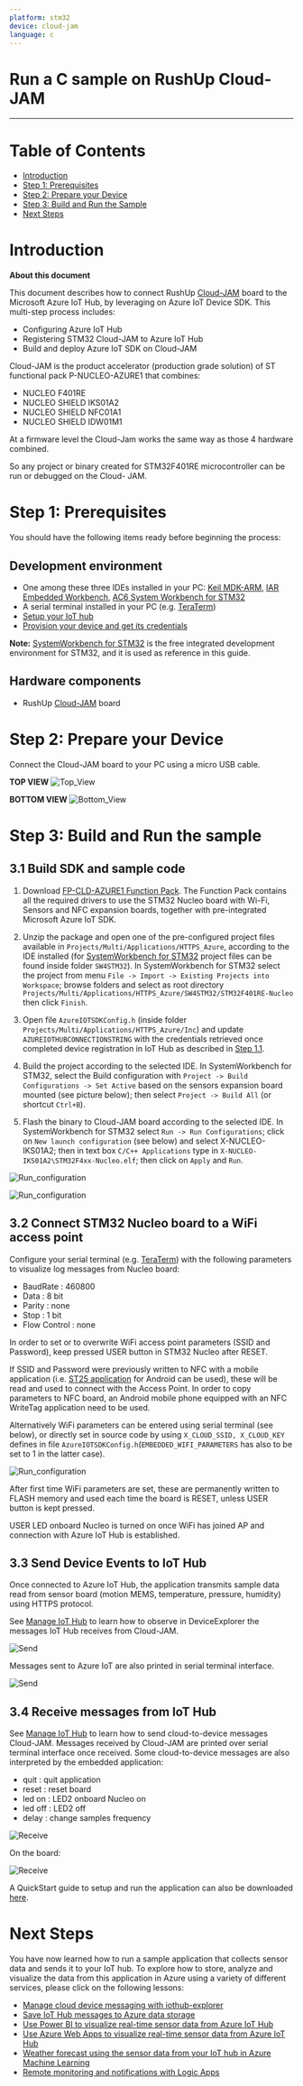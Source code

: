 ```yaml
---
platform: stm32
device: cloud-jam
language: c
---
```


Run a C sample on RushUp Cloud-JAM
===
---

# Table of Contents

-   [Introduction](#Introduction)
-   [Step 1: Prerequisites](#Prerequisites)
-   [Step 2: Prepare your Device](#PrepareDevice)
-   [Step 3: Build and Run the Sample](#Build)
-   [Next Steps](#NextSteps)

<a name="Introduction"></a>
# Introduction

**About this document**

This document describes how to connect RushUp [Cloud-JAM](http://rushup.tech/) board to the Microsoft Azure IoT Hub, by leveraging on Azure IoT Device SDK. This multi-step process includes:

-   Configuring Azure IoT Hub
-   Registering STM32 Cloud-JAM to Azure IoT Hub
-   Build and deploy Azure IoT SDK on Cloud-JAM

Cloud-JAM is the product accelerator (production grade solution) of ST functional pack P-NUCLEO-AZURE1 that combines:

-	NUCLEO F401RE
-	NUCLEO SHIELD IKS01A2
-	NUCLEO SHIELD NFC01A1
-	NUCLEO SHIELD IDW01M1

At a firmware level the Cloud-Jam works the same way as those 4 hardware combined.

So any project or binary created for STM32F401RE microcontroller can be run or debugged on the Cloud- JAM.

<a name="Prerequisites"></a>
# Step 1: Prerequisites

You should have the following items ready before beginning the process:

## Development environment
-   One among these three IDEs installed in your PC: [Keil MDK-ARM](http://www.keil.com/), [IAR Embedded Workbench](http://www.iar.com/), [AC6 System Workbench for STM32](http://www.openstm32.org/System+Workbench+for+STM32)
-   A serial terminal installed in your PC (e.g. [TeraTerm](https://ttssh2.osdn.jp/))
-   [Setup your IoT hub][lnk-setup-iot-hub]
-   [Provision your device and get its credentials][lnk-manage-iot-hub]

**Note:**
[SystemWorkbench for STM32](http://www.openstm32.org/System+Workbench+for+STM32) is the free integrated development environment for STM32, and it is used as reference in this guide.

## Hardware components
-   RushUp [Cloud-JAM](http://www.rushup.tech/) board

<a name="PrepareDevice"></a>
# Step 2: Prepare your Device

Connect the Cloud-JAM board to your PC using a micro USB cable.

**TOP VIEW**
![Top\_View](media/cloud-jam/top-view.jpg)

**BOTTOM VIEW**
![Bottom\_View](media/cloud-jam/bottom-view.jpg)

<a name="Build"></a>
# Step 3: Build and Run the sample

<a name="Load"></a>
## 3.1 Build SDK and sample code

1.  Download [FP-CLD-AZURE1 Function Pack](https://github.com/rushup/Cloud-JAM-AzureIoTHub). The Function Pack contains all the required drivers to use the STM32 Nucleo board with Wi-Fi, Sensors and NFC expansion boards, together with pre-integrated Microsoft Azure IoT SDK.

2.  Unzip the package and open one of the pre-configured project files available in  `Projects/Multi/Applications/HTTPS_Azure`, according to the IDE installed (for [SystemWorkbench for STM32](http://www.openstm32.org/System+Workbench+for+STM32) project files can be found inside folder `SW4STM32`). In SystemWorkbench for STM32 select the project from menu `File -> Import -> Existing Projects into Workspace`; browse folders and select as root directory `Projects/Multi/Applications/HTTPS_Azure/SW4STM32/STM32F401RE-Nucleo` then click `Finish`.

3.  Open file `AzureIOTSDKConfig.h` (inside folder `Projects/Multi/Applications/HTTPS_Azure/Inc`) and update `AZUREIOTHUBCONNECTIONSTRING` with the credentials retrieved once completed device registration in IoT Hub as described in [Step 1.1](#Prerequisites).

4.  Build the project according to the selected IDE. In SystemWorkbench for STM32, select the Build configuration with `Project -> Build Configurations -> Set Active` based on the sensors expansion board mounted (see picture below); then select `Project -> Build All` (or shortcut `Ctrl+B`). 

5.  Flash the binary to Cloud-JAM board according to the selected IDE. In SystemWorkbench for STM32 select `Run -> Run Configurations`; click on `New launch configuration` (see below) and select X-NUCLEO-IKS01A2; then in text box `C/C++ Applications` type in  `X-NUCLEO-IKS01A2\STM32F4xx-Nucleo.elf`; then click on `Apply` and `Run`.

![Run\_configuration](media/cloud-jam/run-config-01.png)

![Run\_configuration](media/cloud-jam/run-config-02.png)

## 3.2 Connect STM32 Nucleo board to a WiFi access point

Configure your serial terminal (e.g. [TeraTerm](https://ttssh2.osdn.jp/)) with the following parameters to visualize log messages from Nucleo board:

-   BaudRate : 460800
-   Data : 8 bit
-   Parity : none
-   Stop : 1 bit
-   Flow Control : none

In order to set or to overwrite WiFi access point parameters (SSID and Password), keep pressed USER button in STM32 Nucleo after RESET.

If SSID and Password were previously written to NFC with a mobile application (i.e. [ST25 application](https://play.google.com/store/apps/details?id=com.st.demo) for Android can be used), these will be read and used to connect with the Access Point. In order to copy parameters to NFC board, an Android mobile phone equipped with an NFC WriteTag application need to be used.

Alternatively WiFi parameters can be entered using serial terminal (see below), or directly set in source code by using `X_CLOUD_SSID, X_CLOUD_KEY` defines in file `AzureIOTSDKConfig.h`(`EMBEDDED_WIFI_PARAMETERS` has also to be set to 1 in the latter case).

![Run\_configuration](media/cloud-jam/connect.png)

After first time WiFi parameters are set, these are permanently written to FLASH memory and used each time the board is RESET, unless USER button is kept pressed.

USER LED onboard Nucleo is turned on once WiFi has joined AP and connection with Azure IoT Hub is established.

## 3.3 Send Device Events to IoT Hub

Once connected to Azure IoT Hub, the application transmits sample data read from sensor board (motion MEMS, temperature, pressure, humidity) using HTTPS protocol.

See [Manage IoT Hub][lnk-manage-iot-hub] to learn how to observe in DeviceExplorer the messages IoT Hub receives from Cloud-JAM.

![Send](media/cloud-jam/send-01.png)

Messages sent to Azure IoT are also printed in serial terminal interface.

![Send](media/cloud-jam/send-02.png)

## 3.4 Receive messages from IoT Hub

See [Manage IoT Hub][lnk-manage-iot-hub] to learn how to send cloud-to-device messages Cloud-JAM. Messages received by Cloud-JAM are printed over serial terminal interface once received. Some cloud-to-device messages are also interpreted by the embedded application:

-   quit : quit application
-   reset : reset board
-   led on : LED2 onboard Nucleo on
-   led off : LED2 off
-   delay : change samples frequency

![Receive](media/cloud-jam/receive-01.png)

On the board:

![Receive](media/cloud-jam/receive-02.png)

A QuickStart guide to setup and run the application can also be downloaded [here](http://www.st.com/content/ccc/resource/sales_and_marketing/presentation/product_presentation/group0/1f/8c/03/3b/a4/da/49/b4/FP-CLD-AZURE1%20quick%20start%20guide/files/fp-cld-azure1_quick_start_guide.pdf/jcr:content/translations/en.fp-cld-azure1_quick_start_guide.pdf).

<a name="NextSteps"></a>
# Next Steps

You have now learned how to run a sample application that collects sensor data and sends it to your IoT hub. To explore how to store, analyze and visualize the data from this application in Azure using a variety of different services, please click on the following lessons:

-   [Manage cloud device messaging with iothub-explorer]
-   [Save IoT Hub messages to Azure data storage]
-   [Use Power BI to visualize real-time sensor data from Azure IoT Hub]
-   [Use Azure Web Apps to visualize real-time sensor data from Azure IoT Hub]
-   [Weather forecast using the sensor data from your IoT hub in Azure Machine Learning]
-   [Remote monitoring and notifications with Logic Apps]   

[Manage cloud device messaging with iothub-explorer]: https://docs.microsoft.com/en-us/azure/iot-hub/iot-hub-explorer-cloud-device-messaging
[Save IoT Hub messages to Azure data storage]: https://docs.microsoft.com/en-us/azure/iot-hub/iot-hub-store-data-in-azure-table-storage
[Use Power BI to visualize real-time sensor data from Azure IoT Hub]: https://docs.microsoft.com/en-us/azure/iot-hub/iot-hub-live-data-visualization-in-power-bi
[Use Azure Web Apps to visualize real-time sensor data from Azure IoT Hub]: https://docs.microsoft.com/en-us/azure/iot-hub/iot-hub-live-data-visualization-in-web-apps
[Weather forecast using the sensor data from your IoT hub in Azure Machine Learning]: https://docs.microsoft.com/en-us/azure/iot-hub/iot-hub-weather-forecast-machine-learning
[Remote monitoring and notifications with Logic Apps]: https://docs.microsoft.com/en-us/azure/iot-hub/iot-hub-monitoring-notifications-with-azure-logic-apps
[lnk-setup-iot-hub]: ../setup_iothub.md
[lnk-manage-iot-hub]: ../manage_iot_hub.md

